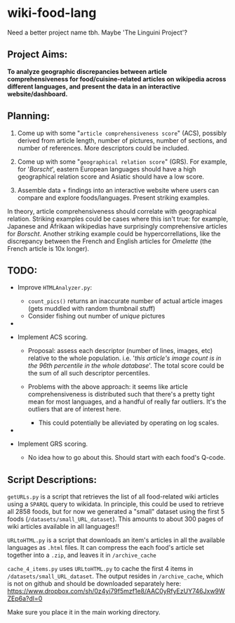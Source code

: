 # wiki-food-lang
Need a better project name tbh. Maybe 'The Linguini Project'?

## Project Aims:

**To analyze geographic discrepancies between article comprehensiveness for food/cuisine-related articles on wikipedia across different languages, and present the data in an interactive website/dashboard.**


## Planning:

1) Come up with some "`article comprehensiveness score`" (ACS), possibly derived from article length, number of pictures, number of sections, and number of references. More descriptors could be included.

2) Come up with some "`geographical relation score`" (GRS). For example, for '*Borscht*', eastern European languages should have a high geographical relation score and Asiatic should have a low score. 

3) Assemble data + findings into an interactive website where users can compare and explore foods/languages. Present striking examples.

In theory, article comprehensiveness should correlate with geographical relation. Striking examples could be cases where this isn't true: for example, Japanese and Afrikaan wikipedias have surprisingly comprehensive articles for *Borscht*. Another striking example could be hypercorrellations, like the discrepancy between the French and English articles for *Omelette* (the French article is 10x longer).

## TODO:

- Improve `HTMLAnalyzer.py`:
    - `count_pics()` returns an inaccurate number of actual article images (gets muddled with random thumbnail stuff)
    - Consider fishing out number of *unique* pictures
- 

- Implement ACS scoring.
    - Proposal: assess each descriptor (number of lines, images, etc) relative to the whole population. i.e. '*this article's image count is in the 96th percentile in the whole database*'. The total score could be the sum of all such descriptor percentiles.

    - Problems with the above approach: it seems like article comprehensiveness is distributed such that there's a pretty tight mean for most languages, and a handful of really far outliers. It's the outliers that are of interest here.

        - This could potentially be alleviated by operating on log scales.

- 

- Implement GRS scoring.
    - No idea how to go about this. Should start with each food's Q-code.

## Script Descriptions:

`getURLs.py` is a script that retrieves the list of all food-related wiki articles using a `SPARQL` query to wikidata. In principle, this could be used to retrieve all 2858 foods, but for now we generated a "small" dataset using the first 5 foods (`/datasets/small_URL_dataset`). This amounts to about 300 pages of wiki articles available in all languages!!


`URLtoHTML.py` is a script that downloads an item's articles in all the available languages as `.html` files. It can compress the each food's article set together into a `.zip`, and leaves it in `/archive_cache`


`cache_4_items.py` uses `URLtoHTML.py` to cache the first 4 items in `/datasets/small_URL_dataset`. The output resides in `/archive_cache`, which is not on github and should be downloaded separately here: https://www.dropbox.com/sh/0z4yi79f5mzf1e8/AAC0yRfyEzUY746Jxw9WZEp6a?dl=0

Make sure you place it in the main working directory.